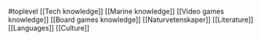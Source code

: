 #toplevel 
[[Tech knowledge]]
[[Marine knowledge]]
[[Video games knowledge]]
[[Board games knowledge]]
[[Naturvetenskaper]]
[[Literature]]
[[Languages]]
[[Culture]]
